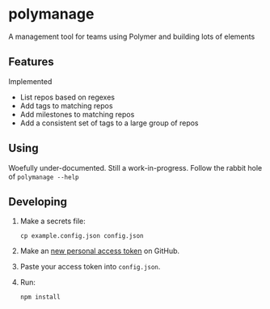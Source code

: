 # polymanage
A management tool for teams using Polymer and building lots of elements

## Features

Implemented
* List repos based on regexes
* Add tags to matching repos
* Add milestones to matching repos
* Add a consistent set of tags to a large group of repos

## Using

Woefully under-documented. Still a work-in-progress. Follow the rabbit hole of `polymanage --help`

## Developing

1.  Make a secrets file:

    ```npm
    cp example.config.json config.json
    ```
    
2.  Make an [new personal access token](https://github.com/settings/tokens/new) on GitHub.
3.  Paste your access token into `config.json`.
4.  Run:

    ```bash
    npm install
    ```


